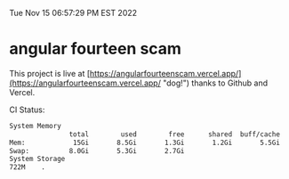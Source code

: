 Tue Nov 15 06:57:29 PM EST 2022

# angular fourteen scam


This project is live at [https://angularfourteenscam.vercel.app/](https://angularfourteenscam.vercel.app/ "dog!") thanks to Github and Vercel.

CI Status: 

```bash
System Memory
               total        used        free      shared  buff/cache   available
Mem:            15Gi       8.5Gi       1.3Gi       1.2Gi       5.5Gi       5.2Gi
Swap:          8.0Gi       5.3Gi       2.7Gi
System Storage
722M	.
```
```bash
